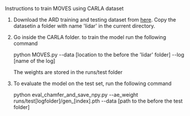 Instructions to train MOVES using CARLA dataset

1) Download the ARD training and testing dataset from [here](https://www.kaggle.com/datasets/prashk1312/ati-preprocess). Copy the datasetin a folder with name 'lidar' in the current directory. 

2) Go inside the CARLA folder. to train the model run the following command

    python MOVES.py --data [location to the before the 'lidar' folder] --log [name of the log]

    The weights are stored in the runs/test folder


3) To evaluate the model on the test set, run the following command

    python eval_chamfer_and_save_npy.py --ae_weight runs/test[logfolder]/gen_[index].pth --data [path to the before the test folder]
